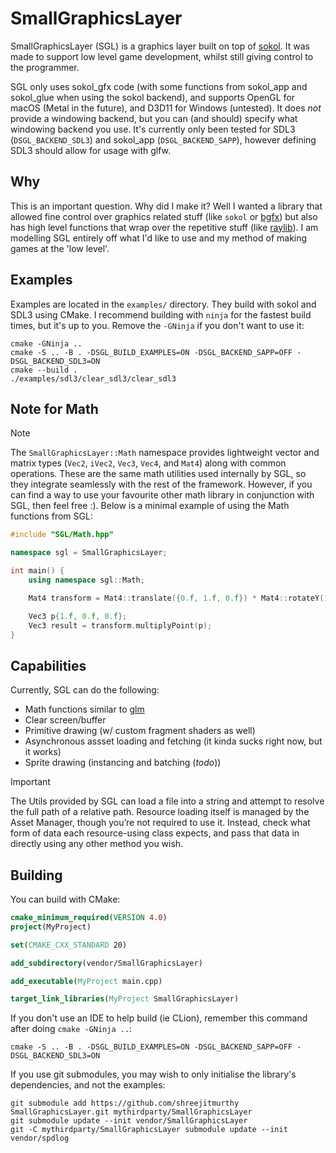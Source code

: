 # SmallGraphicsLayer
SmallGraphicsLayer (SGL) is a graphics layer built on top of [sokol](https://github.com/floooh/sokol). It was made to support low level game development, whilst still giving control to the programmer.

SGL only uses sokol_gfx code (with some functions from sokol_app and sokol_glue when using the sokol backend), and supports OpenGL for macOS (Metal in the future), and D3D11 for Windows (untested). It does *not* provide a windowing backend, but you can (and should) specify what windowing backend you use. It's currently only been tested for SDL3 (`DSGL_BACKEND_SDL3`) and sokol_app (`DSGL_BACKEND_SAPP`), however defining SDL3 should allow for usage with glfw.

## Why
This is an important question. Why did I make it? Well I wanted a library that allowed fine control over graphics related stuff (like `sokol` or [bgfx](https://github.com/bkaradzic/bgfx)) but also has high level functions that wrap over the repetitive stuff (like [raylib](https://github.com/raysan5/raylib)). I am modelling SGL entirely off what I'd like to use and my method of making games at the 'low level'.

## Examples
Examples are located in the `examples/` directory. They build with sokol and SDL3 using CMake. I recommend building with `ninja` for the fastest build times, but it's up to you. Remove the `-GNinja` if you don't want to use it:
```
cmake -GNinja ..
cmake -S .. -B . -DSGL_BUILD_EXAMPLES=ON -DSGL_BACKEND_SAPP=OFF -DSGL_BACKEND_SDL3=ON
cmake --build .
./examples/sdl3/clear_sdl3/clear_sdl3
```

## Note for Math

> [!NOTE]
> The `SmallGraphicsLayer::Math` namespace provides lightweight vector and matrix types (`Vec2`, `iVec2`, `Vec3`, `Vec4`, and `Mat4`) along with common operations. These are the same math utilities used internally by SGL, so they integrate seamlessly with the rest of the framework. However, if you can find a way to use your favourite other math library in conjunction with SGL, then feel free :). Below is a minimal example of using the Math functions from SGL:

```cpp
#include "SGL/Math.hpp"

namespace sgl = SmallGraphicsLayer;

int main() {
    using namespace sgl::Math;

    Mat4 transform = Mat4::translate({0.f, 1.f, 0.f}) * Mat4::rotateY(1.57f);

    Vec3 p{1.f, 0.f, 0.f};
    Vec3 result = transform.multiplyPoint(p);
}
```
## Capabilities
Currently, SGL can do the following:
- Math functions similar to [glm](https://github.com/g-truc/glm)
- Clear screen/buffer
- Primitive drawing (w/ custom fragment shaders as well)
- Asynchronous assset loading and fetching (it kinda sucks right now, but it works)
- Sprite drawing (instancing and batching (*todo*))


>[!IMPORTANT]
> The Utils provided by SGL can load a file into a string and attempt to resolve the full path of a relative path. Resource loading itself is managed by the Asset Manager, though you’re not required to use it. Instead, check what form of data each resource-using class expects, and pass that data in directly using any other method you wish.

## Building
You can build with CMake:
```cmake
cmake_minimum_required(VERSION 4.0)
project(MyProject)

set(CMAKE_CXX_STANDARD 20)

add_subdirectory(vendor/SmallGraphicsLayer)

add_executable(MyProject main.cpp)

target_link_libraries(MyProject SmallGraphicsLayer)
```
If you don't use an IDE to help build (ie CLion), remember this command after doing `cmake -GNinja ..`:
```
cmake -S .. -B . -DSGL_BUILD_EXAMPLES=ON -DSGL_BACKEND_SAPP=OFF -DSGL_BACKEND_SDL3=ON
```
If you use git submodules, you may wish to only initialise the library's dependencies, and not the examples:
```
git submodule add https://github.com/shreejitmurthy SmallGraphicsLayer.git mythirdparty/SmallGraphicsLayer
git submodule update --init vendor/SmallGraphicsLayer
git -C mythirdparty/SmallGraphicsLayer submodule update --init vendor/spdlog
```
